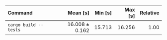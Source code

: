 | Command | Mean [s] | Min [s] | Max [s] | Relative |
|:---|---:|---:|---:|---:|
| `cargo build --tests` | 16.008 ± 0.162 | 15.713 | 16.256 | 1.00 |
